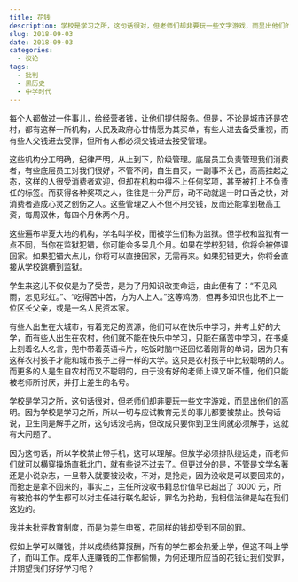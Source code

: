 ```yaml
---
title: 花钱
description: 学校是学习之所，这句话很对，但老师们却非要玩一些文字游戏，而显出他们的高明。
slug: 2018-09-03
date: 2018-09-03
categories:
  - 议论
tags:
  - 批判
  - 黑历史
  - 中学时代
---
```


每个人都做过一件事儿，给经营者钱，让他们提供服务。但是，不论是城市还是农村，都有这样一所机构，人民及政府心甘情愿为其买单，有些人进去备受重视，而有些人交钱进去受罪，但所有人都必须交钱进去接受管理。

这些机构分工明确，纪律严明，从上到下，阶级管理。底层员工负责管理我们消费者，有些底层员工对我们很好，不管不问，自生自灭，一副事不关己，高高挂起之态，这样的人很受消费者欢迎，但却在机构中得不上任何奖项，甚至被打上不负责任的标签。而获得各种奖项之人，往往是十分严厉，动不动就逞一时口舌之快，对消费者造成心灵之创伤之人。这些管理之人不但不用交钱，反而还能拿到极高工资，每周双休，每四个月休两个月。

这些遍布华夏大地的机构，学名叫学校，而被学生们称为监狱。但学校和监狱有一点不同，当你在监狱犯错，你可能会多呆几个月。如果在学校犯错，你将会被停课回家。如果犯错大点儿，你将可以直接回家，无需再来。如果犯错更大，你将会直接从学校跳槽到监狱。

学生来这儿不仅仅是为了受苦，是为了用知识改变命运，由此便有了：“不见风雨，怎见彩虹。”、“吃得苦中苦，方为人上人。”这等鸡汤，但再多知识也比不上一位区长父亲，或是一名人民资本家。

有些人出生在大城市，有着充足的资源，他们可以在快乐中学习，并考上好的大学，而有些人出生在农村，他们就不能在快乐中学习，只能在痛苦中学习，在书桌上刻着名人名言，兜中带着英语卡片，吃饭时脑中还回忆着刚背的单词，因为只有这样农村孩子才能和城市孩子上得一样的大学。这只是农村孩子中比较聪明的人。而更多的人是生自农村而又不聪明的，由于没有好的老师上课又听不懂，他们只能被老师所讨厌，并打上差生的名号。

学校是学习之所，这句话很对，但老师们却非要玩一些文字游戏，而显出他们的高明。因为学校是学习之所，所以一切与应试教育无关的事儿都要被禁止。换句话说，卫生间是解手之所，这句话没毛病，但改成只要你到卫生间就必须解手，这就有大问题了。

因为这句话，所以学校禁止带手机，这可以理解。但放学必须排队绕远走，而老师们就可以横穿操场直抵北门，就有些说不过去了。但更过分的是，不管是文学名著还是小说杂志，一旦带入就要被没收，不对，是抢走，因为没收是可以要回来的，而抢走是拿不回来的，事实上，主任所没收书籍总价值早已超出了 3000 元，所有被抢书的学生都可以对主任进行联名起诉，罪名为抢劫，我相信法律是站在我们这边的。

我并未批评教育制度，而是为差生申冤，花同样的钱却受到不同的罪。

假如上学可以赚钱，并以成绩结算报酬，所有的学生都会热爱上学，但这不叫上学了，而叫工作。成年人连赚钱的工作都偷懒，为何还理所应当的花钱让我们受罪，并期望我们好好学习呢？
